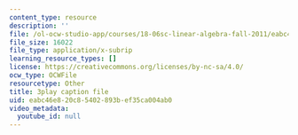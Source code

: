 ```yaml
---
content_type: resource
description: ''
file: /ol-ocw-studio-app/courses/18-06sc-linear-algebra-fall-2011/eabc46e820c85402893bef35ca004ab0_QQpvGlF_1Qo.vtt
file_size: 16022
file_type: application/x-subrip
learning_resource_types: []
license: https://creativecommons.org/licenses/by-nc-sa/4.0/
ocw_type: OCWFile
resourcetype: Other
title: 3play caption file
uid: eabc46e8-20c8-5402-893b-ef35ca004ab0
video_metadata:
  youtube_id: null
---
```

